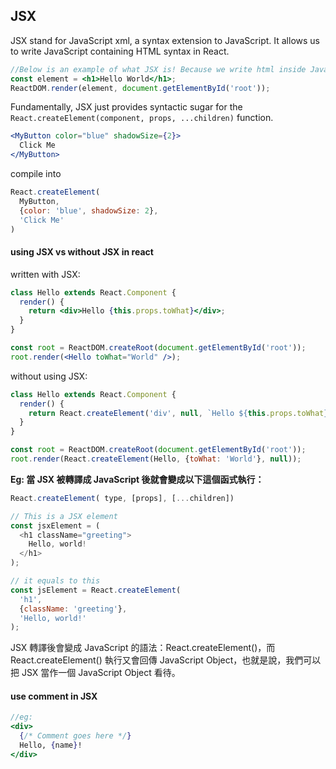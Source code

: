 ## JSX
JSX stand for JavaScript xml, a syntax extension to JavaScript. It allows us to write JavaScript  containing HTML syntax in React.

```jsx
//Below is an example of what JSX is! Because we write html inside JavaScript
const element = <h1>Hello World</h1>;
ReactDOM.render(element, document.getElementById('root'));
```

Fundamentally, JSX just provides syntactic sugar for the `React.createElement(component, props, ...children)` function. 

```jsx
<MyButton color="blue" shadowSize={2}>
  Click Me
</MyButton>
```
compile into
```jsx
React.createElement(
  MyButton,
  {color: 'blue', shadowSize: 2},
  'Click Me'
)
```

#### using JSX vs without JSX in react
written with JSX:
```jsx
class Hello extends React.Component {
  render() {
    return <div>Hello {this.props.toWhat}</div>;
  }
}

const root = ReactDOM.createRoot(document.getElementById('root'));
root.render(<Hello toWhat="World" />);
```
without using JSX:
```js
class Hello extends React.Component {
  render() {
    return React.createElement('div', null, `Hello ${this.props.toWhat}`);
  }
}

const root = ReactDOM.createRoot(document.getElementById('root'));
root.render(React.createElement(Hello, {toWhat: 'World'}, null));
```

**Eg:  當 JSX 被轉譯成 JavaScript 後就會變成以下這個函式執行：**
```js
React.createElement( type, [props], [...children])
```
```js
// This is a JSX element
const jsxElement = (
  <h1 className="greeting">
    Hello, world!
  </h1>
);

// it equals to this
const jsElement = React.createElement(
  'h1',
  {className: 'greeting'},
  'Hello, world!'
);
```

JSX 轉譯後會變成 JavaScript 的語法：React.createElement()，而 React.createElement() 執行又會回傳 JavaScript Object，也就是說，我們可以把 JSX 當作一個 JavaScript Object 看待。

#### use comment in JSX
```jsx
//eg: 
<div>
  {/* Comment goes here */}
  Hello, {name}!
</div>
```
